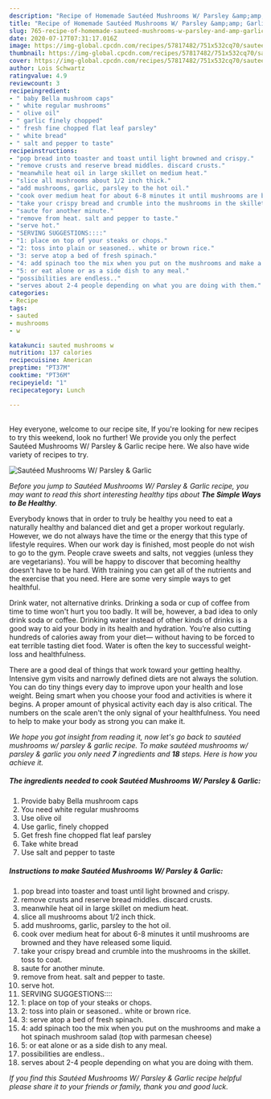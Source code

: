 ```yaml
---
description: "Recipe of Homemade Sautéed Mushrooms W/ Parsley &amp;amp; Garlic"
title: "Recipe of Homemade Sautéed Mushrooms W/ Parsley &amp;amp; Garlic"
slug: 765-recipe-of-homemade-sauteed-mushrooms-w-parsley-and-amp-garlic
date: 2020-07-17T07:31:17.016Z
image: https://img-global.cpcdn.com/recipes/57817482/751x532cq70/sauteed-mushrooms-w-parsley-garlic-recipe-main-photo.jpg
thumbnail: https://img-global.cpcdn.com/recipes/57817482/751x532cq70/sauteed-mushrooms-w-parsley-garlic-recipe-main-photo.jpg
cover: https://img-global.cpcdn.com/recipes/57817482/751x532cq70/sauteed-mushrooms-w-parsley-garlic-recipe-main-photo.jpg
author: Lois Schwartz
ratingvalue: 4.9
reviewcount: 3
recipeingredient:
- " baby Bella mushroom caps"
- " white regular mushrooms"
- " olive oil"
- " garlic finely chopped"
- " fresh fine chopped flat leaf parsley"
- " white bread"
- " salt and pepper to taste"
recipeinstructions:
- "pop bread into toaster and toast until light browned and crispy."
- "remove crusts and reserve bread middles. discard crusts."
- "meanwhile heat oil in large skillet on medium heat."
- "slice all mushrooms about 1/2 inch thick."
- "add mushrooms, garlic, parsley to the hot oil."
- "cook over medium heat for about 6-8 minutes it until mushrooms are browned and they have released some liquid."
- "take your crispy bread and crumble into the mushrooms in the skillet. toss to coat."
- "saute for another minute."
- "remove from heat. salt and pepper to taste."
- "serve hot."
- "SERVING SUGGESTIONS::::"
- "1: place on top of your steaks or chops."
- "2: toss into plain or seasoned.. white or brown rice."
- "3: serve atop a bed of fresh spinach."
- "4: add spinach too the mix when you put on the mushrooms and make a hot spinach mushroom salad (top with parmesan cheese)"
- "5: or eat alone or as a side dish to any meal."
- "possibilities are endless.."
- "serves about 2-4 people depending on what you are doing with them."
categories:
- Recipe
tags:
- sauted
- mushrooms
- w

katakunci: sauted mushrooms w 
nutrition: 137 calories
recipecuisine: American
preptime: "PT37M"
cooktime: "PT36M"
recipeyield: "1"
recipecategory: Lunch

---
```

<br>
Hey everyone, welcome to our recipe site, If you're looking for new recipes to try this weekend, look no further! We provide you only the perfect Sautéed Mushrooms W/ Parsley &amp; Garlic recipe here. We also have wide variety of recipes to try.
<br>


![Sautéed Mushrooms W/ Parsley &amp; Garlic](https://img-global.cpcdn.com/recipes/57817482/751x532cq70/sauteed-mushrooms-w-parsley-garlic-recipe-main-photo.jpg)

<i>Before you jump to Sautéed Mushrooms W/ Parsley &amp; Garlic recipe, you may want to read this short interesting healthy tips about <strong>The Simple Ways to Be Healthy</strong>.</i>

Everybody knows that in order to truly be healthy you need to eat a naturally healthy and balanced diet and get a proper workout regularly. However, we do not always have the time or the energy that this type of lifestyle requires. When our work day is finished, most people do not wish to go to the gym. People crave sweets and salts, not veggies (unless they are vegetarians). You will be happy to discover that becoming healthy doesn't have to be hard. With training you can get all of the nutrients and the exercise that you need. Here are some very simple ways to get healthful.

Drink water, not alternative drinks. Drinking a soda or cup of coffee from time to time won't hurt you too badly. It will be, however, a bad idea to only drink soda or coffee. Drinking water instead of other kinds of drinks is a good way to aid your body in its health and hydration. You’re also cutting hundreds of calories away from your diet— without having to be forced to eat terrible tasting diet food. Water is often the key to successful weight-loss and healthfulness.

There are a good deal of things that work toward your getting healthy. Intensive gym visits and narrowly defined diets are not always the solution. You can do tiny things every day to improve upon your health and lose weight. Being smart when you choose your food and activities is where it begins. A proper amount of physical activity each day is also critical. The numbers on the scale aren't the only signal of your healthfulness. You need to help to make your body as strong you can make it. 


<i>We hope you got insight from reading it, now let's go back to sautéed mushrooms w/ parsley &amp; garlic recipe. To make sautéed mushrooms w/ parsley &amp; garlic you only need <strong>7</strong> ingredients and <strong>18</strong> steps. Here is how you achieve it.
</i>

##### The ingredients needed to cook Sautéed Mushrooms W/ Parsley &amp; Garlic:

1. Provide  baby Bella mushroom caps
1. You need  white regular mushrooms
1. Use  olive oil
1. Use  garlic, finely chopped
1. Get  fresh fine chopped flat leaf parsley
1. Take  white bread
1. Use  salt and pepper to taste


##### Instructions to make Sautéed Mushrooms W/ Parsley &amp; Garlic:

1. pop bread into toaster and toast until light browned and crispy.
1. remove crusts and reserve bread middles. discard crusts.
1. meanwhile heat oil in large skillet on medium heat.
1. slice all mushrooms about 1/2 inch thick.
1. add mushrooms, garlic, parsley to the hot oil.
1. cook over medium heat for about 6-8 minutes it until mushrooms are browned and they have released some liquid.
1. take your crispy bread and crumble into the mushrooms in the skillet. toss to coat.
1. saute for another minute.
1. remove from heat. salt and pepper to taste.
1. serve hot.
1. SERVING SUGGESTIONS::::
1. 1: place on top of your steaks or chops.
1. 2: toss into plain or seasoned.. white or brown rice.
1. 3: serve atop a bed of fresh spinach.
1. 4: add spinach too the mix when you put on the mushrooms and make a hot spinach mushroom salad (top with parmesan cheese)
1. 5: or eat alone or as a side dish to any meal.
1. possibilities are endless..
1. serves about 2-4 people depending on what you are doing with them.


<i>If you find this Sautéed Mushrooms W/ Parsley &amp; Garlic recipe helpful please share it to your friends or family, thank you and good luck.</i>
